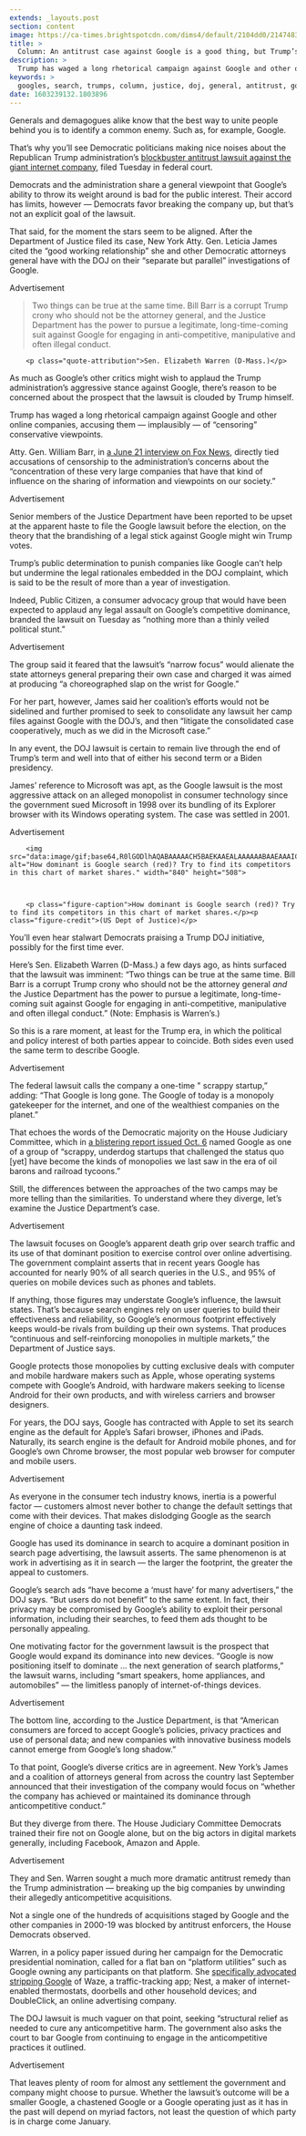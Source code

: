 ```yaml
--- 
extends: _layouts.post 
section: content 
image: https://ca-times.brightspotcdn.com/dims4/default/2104dd0/2147483647/strip/true/crop/2048x1075+0+114/resize/1200x630!/quality/90/?url=https%3A%2F%2Fcalifornia-times-brightspot.s3.amazonaws.com%2F57%2F8c%2F21b98d4c8a4ced38479bb6784b2a%2Fla-fi-google-earns-20131017-001 
title: > 
  Column: An antitrust case against Google is a good thing, but Trump’s involvement may not be 
description: > 
  Trump has waged a long rhetorical campaign against Google and other online companies, accusing them — implausibly — of “censoring” conservative viewpoints.AdvertisementHow dominant is Google search (red)?(US Dept of Justice)You’ll even hear stalwart Democrats praising a Trump DOJ initiative, possibly for the first time ever.Google’s search ads “have become a ‘must have’ for many advertisers,” the DOJ says.The DOJ lawsuit is much vaguer on that point, seeking “structural relief as needed to cure any anticompetitive harm. 
keywords: > 
  googles, search, trumps, column, justice, doj, general, antitrust, google, thing, involvement, good, department, companies, lawsuit, case, trump 
date: 1603239132.1803896 
--- 
```

<div><p>Generals and demagogues alike know that the best way to unite people behind you is to identify a common enemy. Such as, for example, Google.</p><p>That&#8217;s why you&#8217;ll see Democratic politicians making nice noises about the Republican Trump administration&#8217;s <a class="link" href="https://assets.documentcloud.org/documents/7273457/10-20-20-US-v-Google-Complaint.pdf" target="_blank">blockbuster antitrust lawsuit against the giant internet company</a>, filed Tuesday in federal court. </p><p>Democrats and the administration share a general viewpoint that Google&#8217;s ability to throw its weight around is bad for the public interest. Their accord has limits, however &#8212; Democrats favor breaking the company up, but that&#8217;s not an explicit goal of the lawsuit. </p><p>That said, for the moment the stars seem to be aligned. After the Department of Justice filed its case, New York Atty. Gen. Leticia James cited the &#8220;good working relationship&#8221; she and other Democratic attorneys general have with the DOJ on their &#8220;separate but parallel&#8221; investigations of Google. </p><p class="google-dfp-ad-caption">Advertisement</p>
    <p id="google-ad89d62976-b24f-4be8-82f6-62fb6dc95b94" class="google-dfp-ad injected">
        <p class="google-dfp-ad-placeholder"></p>
    </p>
<p></p><blockquote>
        <p class="quote-body">Two things can be true at the same time. Bill Barr is a corrupt Trump crony who should not be the attorney general, and the Justice Department has the power to pursue a legitimate, long-time-coming suit against Google for engaging in anti-competitive, manipulative and often illegal conduct.</p>
    </blockquote>

    
        <p class="quote-attribution">Sen. Elizabeth Warren (D-Mass.)</p>
    
<p>As much as Google&#8217;s other critics might wish to applaud the Trump administration&#8217;s aggressive stance against Google, there&#8217;s reason to be concerned about the prospect that the lawsuit is clouded by Trump himself. </p><p>Trump has waged a long rhetorical campaign against Google and other online companies, accusing them &#8212; implausibly &#8212; of &#8220;censoring&#8221; conservative viewpoints. </p><p>Atty. Gen. William Barr, in <a class="link" href="https://www.foxnews.com/media/ag-barr-on-tech-companies-censoring-viewpoints-theres-something-very-disturbing-about-whats-going-on" target="_blank">a June 21 interview on Fox News</a>, directly tied accusations of censorship to the administration&#8217;s concerns about the &#8220;concentration of these very large companies that have that kind of influence on the sharing of information and viewpoints on our society.&#8221;</p><p class="google-dfp-ad-caption">Advertisement</p>
    <p id="google-ad9a284f61-8cb8-4871-bc12-4366b4f8879d" class="google-dfp-ad injected">
        <p class="google-dfp-ad-placeholder"></p>
    </p>
<p></p><p id="nativo_1"></p><p>Senior members of the Justice Department have been reported to be upset at the apparent haste to file the Google lawsuit before the election, on the theory that the brandishing of a legal stick against Google might win Trump votes.</p><p>Trump&#8217;s public determination to punish companies like Google can&#8217;t help but undermine the legal rationales embedded in the DOJ complaint, which is said to be the result of more than a year of investigation.</p><p>Indeed, Public Citizen, a consumer advocacy group that would have been expected to applaud any legal assault on Google&#8217;s competitive dominance, branded the lawsuit on Tuesday as &#8220;nothing more than a thinly veiled political stunt.&#8221;</p><p class="google-dfp-ad-caption">Advertisement</p>
    <p id="google-ade8d2b3fb-ca24-41e4-806d-4ddaefb3ea38" class="google-dfp-ad injected">
        <p class="google-dfp-ad-placeholder"></p>
    </p>
<p>The group said it feared that the lawsuit&#8217;s &#8220;narrow focus&#8221; would alienate the state attorneys general preparing their own case and charged it was aimed at producing &#8220;a choreographed slap on the wrist for Google.&#8221;</p><p>For her part, however, James said her coalition&#8217;s efforts would not be sidelined and further promised to seek to consolidate any lawsuit her camp files against Google with the DOJ&#8217;s, and then &#8220;litigate the consolidated case cooperatively, much as we did in the Microsoft case.&#8221;</p><p>In any event, the DOJ lawsuit is certain to remain live through the end of Trump&#8217;s term and well into that of either his second term or a Biden presidency.</p><p>James&#8217; reference to Microsoft was apt, as the Google lawsuit is the most aggressive attack on an alleged monopolist in consumer technology since the government sued Microsoft in 1998 over its bundling of its Explorer browser with its Windows operating system. The case was settled in 2001.</p><p class="google-dfp-ad-caption">Advertisement</p>
    <p id="google-ad6e4bdcea-7f0e-4ad3-a5d3-acc37b2df221" class="google-dfp-ad injected">
        <p class="google-dfp-ad-placeholder"></p>
    </p>
<p></p>
    
        <img src="data:image/gif;base64,R0lGODlhAQABAAAAACH5BAEKAAEALAAAAAABAAEAAAICTAEAOw==" alt="How dominant is Google search (red)? Try to find its competitors in this chart of market shares." width="840" height="508">
    
    
    
        <p class="figure-caption">How dominant is Google search (red)? Try to find its competitors in this chart of market shares.</p><p class="figure-credit">(US Dept of Justice)</p>
        
<p>You&#8217;ll even hear stalwart Democrats praising a Trump DOJ initiative, possibly for the first time ever. </p><p>Here&#8217;s Sen. Elizabeth Warren (D-Mass.) a few days ago, as hints surfaced that the lawsuit was imminent: &#8220;Two things can be true at the same time. Bill Barr is a corrupt Trump crony who should not be the attorney general <i>and</i> the Justice Department has the power to pursue a legitimate, long-time-coming suit against Google for engaging in anti-competitive, manipulative and often illegal conduct.&#8221; (Note: Emphasis is Warren&#8217;s.)</p><p>So this is a rare moment, at least for the Trump era, in which the political and policy interest of both parties appear to coincide. Both sides even used the same term to describe Google. </p><p class="google-dfp-ad-caption">Advertisement</p>
    <p id="google-adc79358cf-7a7f-4aef-abd3-edd9c5f53620" class="google-dfp-ad injected">
        <p class="google-dfp-ad-placeholder"></p>
    </p>
<p>The federal lawsuit calls the company a one-time " scrappy startup,&#8221; adding: &#8220;That Google is long gone. The Google of today is a monopoly gatekeeper for the internet, and one of the wealthiest companies on the planet.&#8221; </p><p>That echoes the words of the Democratic majority on the House Judiciary Committee, which in <a class="link" href="https://judiciary.house.gov/uploadedfiles/competition_in_digital_markets.pdf" target="_blank">a blistering report issued Oct. 6</a> named Google as one of a group of &#8220;scrappy, underdog startups that challenged the status quo [yet] have become the kinds of monopolies we last saw in the era of oil barons and railroad tycoons.&#8221;</p><p>Still, the differences between the approaches of the two camps may be more telling than the similarities. To understand where they diverge, let&#8217;s examine the Justice Department&#8217;s case. </p><p class="google-dfp-ad-caption">Advertisement</p>
    <p id="google-ad53d5ff5a-076f-4977-9052-421fbef4c398" class="google-dfp-ad injected">
        <p class="google-dfp-ad-placeholder"></p>
    </p>
<p>The lawsuit focuses on Google&#8217;s apparent death grip over search traffic and its use of that dominant position to exercise control over online advertising. The government complaint asserts that in recent years Google has accounted for nearly 90% of all search queries in the U.S., and 95% of queries on mobile devices such as phones and tablets.</p><p>If anything, those figures may understate Google&#8217;s influence, the lawsuit states. That&#8217;s because search engines rely on user queries to build their effectiveness and reliability, so Google&#8217;s enormous footprint effectively keeps would-be rivals from building up their own systems. That produces &#8220;continuous and self-reinforcing monopolies in multiple markets,&#8221; the Department of Justice says.</p><p>Google protects those monopolies by cutting exclusive deals with computer and mobile hardware makers such as Apple, whose operating systems compete with Google&#8217;s Android, with hardware makers seeking to license Android for their own products, and with wireless carriers and browser designers. </p><p>For years, the DOJ says, Google has contracted with Apple to set its search engine as the default for Apple&#8217;s Safari browser, iPhones and iPads. Naturally, its search engine is the default for Android mobile phones, and for Google&#8217;s own Chrome browser, the most popular web browser for computer and mobile users. </p><p class="google-dfp-ad-caption">Advertisement</p>
    <p id="google-ad1a675f27-fccb-45e9-b635-e75c01283d8f" class="google-dfp-ad injected">
        <p class="google-dfp-ad-placeholder"></p>
    </p>
<p>As everyone in the consumer tech industry knows, inertia is a powerful factor  &#8212; customers  almost never bother to change the default settings that come with their devices. That makes dislodging Google as the search engine of choice a daunting task indeed.</p><p>Google has used its dominance in search to acquire a dominant position in search page advertising, the lawsuit asserts. The same phenomenon is at work in advertising as it in search &#8212; the larger the footprint, the greater the appeal to customers. </p><p>Google&#8217;s search ads &#8220;have become a &#8216;must have&#8217; for many advertisers,&#8221; the DOJ says. &#8220;But users do not benefit&#8221; to the same extent. In fact, their privacy may be compromised by Google&#8217;s ability to exploit their personal information, including their searches, to feed them ads thought to be personally appealing.</p><p>One motivating factor for the government lawsuit is the prospect that Google would expand its dominance into new devices. &#8220;Google is now positioning itself to dominate ... the next generation of search platforms,&#8221; the lawsuit warns, including &#8220;smart speakers, home appliances, and automobiles&#8221; &#8212; the limitless panoply of internet-of-things devices.</p><p class="google-dfp-ad-caption">Advertisement</p>
    <p id="google-adf74aced9-8589-42bc-afd8-63e8f4dd2cdc" class="google-dfp-ad injected">
        <p class="google-dfp-ad-placeholder"></p>
    </p>
<p></p><p></p><p>The bottom line, according to the Justice Department, is that &#8220;American consumers are forced to accept Google&#8217;s policies, privacy practices and use of personal data; and new companies with innovative business models cannot emerge from Google&#8217;s long shadow.&#8221;</p><p>To that point, Google&#8217;s diverse critics are in agreement. New York&#8217;s James and a coalition of attorneys general from across the country last September announced that their investigation of the company would focus on &#8220;whether the company has achieved or maintained its dominance through anticompetitive conduct.&#8221;</p><p>But they diverge from there. The House Judiciary Committee Democrats trained their fire not on Google alone, but on the big actors in digital markets generally, including Facebook, Amazon and Apple. </p><p class="google-dfp-ad-caption">Advertisement</p>
    <p id="google-ad10ab22a0-1f73-4127-bafe-2c6d1d1b9da5" class="google-dfp-ad injected">
        <p class="google-dfp-ad-placeholder"></p>
    </p>
<p>They and Sen. Warren sought a much more dramatic antitrust remedy than the Trump administration &#8212; breaking up the big companies by unwinding their allegedly anticompetitive acquisitions. </p><p>Not a single one of the hundreds of acquisitions staged by Google and the other companies in 2000-19 was blocked by antitrust enforcers, the House Democrats observed. </p><p>Warren, in a policy paper issued during her campaign for the Democratic presidential nomination, called for a flat ban on &#8220;platform utilities&#8221; such as Google owning any participants on that platform. She <a class="link" href="https://medium.com/@teamwarren/heres-how-we-can-break-up-big-tech-9ad9e0da324c" target="_blank">specifically advocated stripping Google</a> of Waze, a traffic-tracking app; Nest, a maker of internet-enabled thermostats, doorbells and other household devices; and DoubleClick, an online advertising company. </p><p>The DOJ lawsuit is much vaguer on that point, seeking &#8220;structural relief as needed to cure any anticompetitive harm. The government also asks the court to bar Google from continuing to engage in the anticompetitive practices it outlined. </p><p class="google-dfp-ad-caption">Advertisement</p>
    <p id="google-ad221390c0-f748-48d6-ab60-2b24e8ee8b76" class="google-dfp-ad injected">
        <p class="google-dfp-ad-placeholder"></p>
    </p>
<p>That leaves plenty of room for almost any settlement the government and company might choose to pursue. Whether the lawsuit&#8217;s outcome will be a smaller Google, a chastened Google or a Google operating just as it has in the past will depend on myriad factors, not least the question of which party is in charge come January.</p></div>